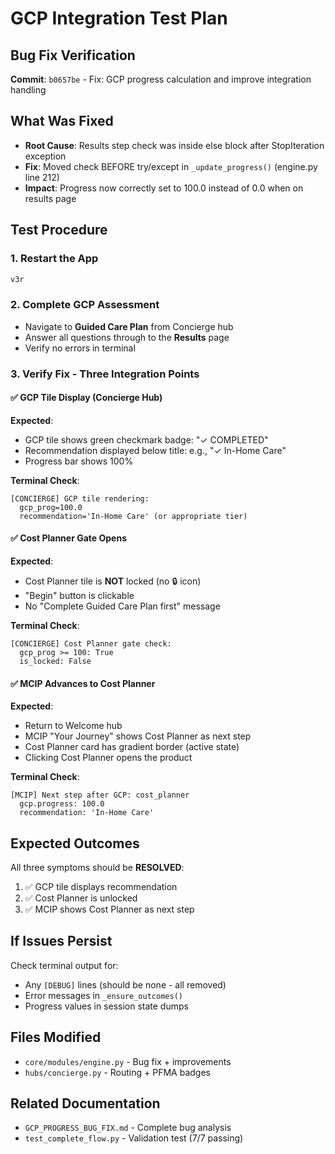 # GCP Integration Test Plan

## Bug Fix Verification
**Commit**: `b0657be` - Fix: GCP progress calculation and improve integration handling

## What Was Fixed
- **Root Cause**: Results step check was inside else block after StopIteration exception
- **Fix**: Moved check BEFORE try/except in `_update_progress()` (engine.py line 212)
- **Impact**: Progress now correctly set to 100.0 instead of 0.0 when on results page

## Test Procedure

### 1. Restart the App
```bash
v3r
```

### 2. Complete GCP Assessment
- Navigate to **Guided Care Plan** from Concierge hub
- Answer all questions through to the **Results** page
- Verify no errors in terminal

### 3. Verify Fix - Three Integration Points

#### ✅ **GCP Tile Display** (Concierge Hub)
**Expected**: 
- GCP tile shows green checkmark badge: "✓ COMPLETED"
- Recommendation displayed below title: e.g., "✓ In-Home Care"
- Progress bar shows 100%

**Terminal Check**:
```
[CONCIERGE] GCP tile rendering:
  gcp_prog=100.0
  recommendation='In-Home Care' (or appropriate tier)
```

#### ✅ **Cost Planner Gate Opens**
**Expected**:
- Cost Planner tile is **NOT** locked (no 🔒 icon)
- "Begin" button is clickable
- No "Complete Guided Care Plan first" message

**Terminal Check**:
```
[CONCIERGE] Cost Planner gate check:
  gcp_prog >= 100: True
  is_locked: False
```

#### ✅ **MCIP Advances to Cost Planner**
**Expected**:
- Return to Welcome hub
- MCIP "Your Journey" shows Cost Planner as next step
- Cost Planner card has gradient border (active state)
- Clicking Cost Planner opens the product

**Terminal Check**:
```
[MCIP] Next step after GCP: cost_planner
  gcp.progress: 100.0
  recommendation: 'In-Home Care'
```

## Expected Outcomes
All three symptoms should be **RESOLVED**:
1. ✅ GCP tile displays recommendation
2. ✅ Cost Planner is unlocked
3. ✅ MCIP shows Cost Planner as next step

## If Issues Persist
Check terminal output for:
- Any `[DEBUG]` lines (should be none - all removed)
- Error messages in `_ensure_outcomes()`
- Progress values in session state dumps

## Files Modified
- `core/modules/engine.py` - Bug fix + improvements
- `hubs/concierge.py` - Routing + PFMA badges

## Related Documentation
- `GCP_PROGRESS_BUG_FIX.md` - Complete bug analysis
- `test_complete_flow.py` - Validation test (7/7 passing)
